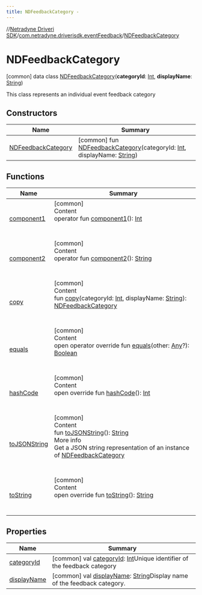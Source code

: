 ```yaml
---
title: NDFeedbackCategory -
---
```

//[Netradyne Driveri SDK](../../index.md)/[com.netradyne.driverisdk.eventFeedback](../index.md)/[NDFeedbackCategory](index.md)



# NDFeedbackCategory  
 [common] data class [NDFeedbackCategory](index.md)(**categoryId**: [Int](https://kotlinlang.org/api/latest/jvm/stdlib/kotlin/-int/index.html), **displayName**: [String](https://kotlinlang.org/api/latest/jvm/stdlib/kotlin/-string/index.html))

This class represents an individual event feedback category

   


## Constructors  
  
|  Name|  Summary| 
|---|---|
| <a name="com.netradyne.driverisdk.eventFeedback/NDFeedbackCategory/NDFeedbackCategory/#kotlin.Int#kotlin.String/PointingToDeclaration/"></a>[NDFeedbackCategory](-n-d-feedback-category.md)| <a name="com.netradyne.driverisdk.eventFeedback/NDFeedbackCategory/NDFeedbackCategory/#kotlin.Int#kotlin.String/PointingToDeclaration/"></a> [common] fun [NDFeedbackCategory](-n-d-feedback-category.md)(categoryId: [Int](https://kotlinlang.org/api/latest/jvm/stdlib/kotlin/-int/index.html), displayName: [String](https://kotlinlang.org/api/latest/jvm/stdlib/kotlin/-string/index.html))   <br>


## Functions  
  
|  Name|  Summary| 
|---|---|
| <a name="com.netradyne.driverisdk.eventFeedback/NDFeedbackCategory/component1/#/PointingToDeclaration/"></a>[component1](component1.md)| <a name="com.netradyne.driverisdk.eventFeedback/NDFeedbackCategory/component1/#/PointingToDeclaration/"></a>[common]  <br>Content  <br>operator fun [component1](component1.md)(): [Int](https://kotlinlang.org/api/latest/jvm/stdlib/kotlin/-int/index.html)  <br><br><br>
| <a name="com.netradyne.driverisdk.eventFeedback/NDFeedbackCategory/component2/#/PointingToDeclaration/"></a>[component2](component2.md)| <a name="com.netradyne.driverisdk.eventFeedback/NDFeedbackCategory/component2/#/PointingToDeclaration/"></a>[common]  <br>Content  <br>operator fun [component2](component2.md)(): [String](https://kotlinlang.org/api/latest/jvm/stdlib/kotlin/-string/index.html)  <br><br><br>
| <a name="com.netradyne.driverisdk.eventFeedback/NDFeedbackCategory/copy/#kotlin.Int#kotlin.String/PointingToDeclaration/"></a>[copy](copy.md)| <a name="com.netradyne.driverisdk.eventFeedback/NDFeedbackCategory/copy/#kotlin.Int#kotlin.String/PointingToDeclaration/"></a>[common]  <br>Content  <br>fun [copy](copy.md)(categoryId: [Int](https://kotlinlang.org/api/latest/jvm/stdlib/kotlin/-int/index.html), displayName: [String](https://kotlinlang.org/api/latest/jvm/stdlib/kotlin/-string/index.html)): [NDFeedbackCategory](index.md)  <br><br><br>
| <a name="kotlin/Any/equals/#kotlin.Any?/PointingToDeclaration/"></a>[equals](../../com.netradyne.driverisdk.video/-n-d-video-a-p-i/index.md#%5Bkotlin%2FAny%2Fequals%2F%23kotlin.Any%3F%2FPointingToDeclaration%2F%5D%2FFunctions%2F-1360578461)| <a name="kotlin/Any/equals/#kotlin.Any?/PointingToDeclaration/"></a>[common]  <br>Content  <br>open operator override fun [equals](../../com.netradyne.driverisdk.video/-n-d-video-a-p-i/index.md#%5Bkotlin%2FAny%2Fequals%2F%23kotlin.Any%3F%2FPointingToDeclaration%2F%5D%2FFunctions%2F-1360578461)(other: [Any](https://kotlinlang.org/api/latest/jvm/stdlib/kotlin/-any/index.html)?): [Boolean](https://kotlinlang.org/api/latest/jvm/stdlib/kotlin/-boolean/index.html)  <br><br><br>
| <a name="kotlin/Any/hashCode/#/PointingToDeclaration/"></a>[hashCode](../../com.netradyne.driverisdk.video/-n-d-video-a-p-i/index.md#%5Bkotlin%2FAny%2FhashCode%2F%23%2FPointingToDeclaration%2F%5D%2FFunctions%2F-1360578461)| <a name="kotlin/Any/hashCode/#/PointingToDeclaration/"></a>[common]  <br>Content  <br>open override fun [hashCode](../../com.netradyne.driverisdk.video/-n-d-video-a-p-i/index.md#%5Bkotlin%2FAny%2FhashCode%2F%23%2FPointingToDeclaration%2F%5D%2FFunctions%2F-1360578461)(): [Int](https://kotlinlang.org/api/latest/jvm/stdlib/kotlin/-int/index.html)  <br><br><br>
| <a name="com.netradyne.driverisdk.eventFeedback/NDFeedbackCategory/toJSONString/#/PointingToDeclaration/"></a>[toJSONString](to-j-s-o-n-string.md)| <a name="com.netradyne.driverisdk.eventFeedback/NDFeedbackCategory/toJSONString/#/PointingToDeclaration/"></a>[common]  <br>Content  <br>fun [toJSONString](to-j-s-o-n-string.md)(): [String](https://kotlinlang.org/api/latest/jvm/stdlib/kotlin/-string/index.html)  <br>More info  <br>Get a JSON string representation of an instance of [NDFeedbackCategory](index.md)  <br><br><br>
| <a name="kotlin/Any/toString/#/PointingToDeclaration/"></a>[toString](../../com.netradyne.driverisdk.video/-n-d-video-a-p-i/index.md#%5Bkotlin%2FAny%2FtoString%2F%23%2FPointingToDeclaration%2F%5D%2FFunctions%2F-1360578461)| <a name="kotlin/Any/toString/#/PointingToDeclaration/"></a>[common]  <br>Content  <br>open override fun [toString](../../com.netradyne.driverisdk.video/-n-d-video-a-p-i/index.md#%5Bkotlin%2FAny%2FtoString%2F%23%2FPointingToDeclaration%2F%5D%2FFunctions%2F-1360578461)(): [String](https://kotlinlang.org/api/latest/jvm/stdlib/kotlin/-string/index.html)  <br><br><br>


## Properties  
  
|  Name|  Summary| 
|---|---|
| <a name="com.netradyne.driverisdk.eventFeedback/NDFeedbackCategory/categoryId/#/PointingToDeclaration/"></a>[categoryId](category-id.md)| <a name="com.netradyne.driverisdk.eventFeedback/NDFeedbackCategory/categoryId/#/PointingToDeclaration/"></a> [common] val [categoryId](category-id.md): [Int](https://kotlinlang.org/api/latest/jvm/stdlib/kotlin/-int/index.html)Unique identifier of the feedback category   <br>
| <a name="com.netradyne.driverisdk.eventFeedback/NDFeedbackCategory/displayName/#/PointingToDeclaration/"></a>[displayName](display-name.md)| <a name="com.netradyne.driverisdk.eventFeedback/NDFeedbackCategory/displayName/#/PointingToDeclaration/"></a> [common] val [displayName](display-name.md): [String](https://kotlinlang.org/api/latest/jvm/stdlib/kotlin/-string/index.html)Display name of the feedback category.   <br>

